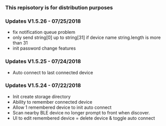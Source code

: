 ### This repisotory is for distribution purposes

### Updates V1.5.26 - 07/25/2018
- fix notification queue problem
- only send string[0] up to string[31] if device name string.length is more than 31
- init password change features

### Updates V1.5.25 - 07/24/2018
- Auto connect to last connected device

### Updates V1.5.24 - 07/22/2018
- Init create storage directory
- Ability to remember connected device
- Allow 1 remembered device to init auto connect
- Scan nearby BLE device no longer prompt to front when discover.
- UI to edit remembered device = delete device & toggle auto connect
